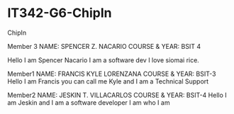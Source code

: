 # IT342-G6-ChipIn

ChipIn

Member 3
NAME: SPENCER Z. NACARIO
COURSE & YEAR: BSIT 4

Hello I am Spencer Nacario I am a software dev
I love siomai rice.


Member1
NAME: FRANCIS KYLE LORENZANA
COURSE & YEAR: BSIT-3
Hello I am Francis you can call me Kyle and I am a Technical Support

Member2
NAME: JESKIN T. VILLACARLOS
COURSE & YEAR: BSIT-4
Hello I am Jeskin and I am a software developer
I am who I am

